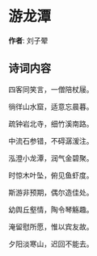 # 游龙潭

**作者**: 刘子翚

## 诗词内容

四客同笑言，一僧陪杖屦。

徜徉山水窟，适意忘晨暮。

疏钟岩北寺，细竹溪南路。

中流石参错，不碍潺湲注。

泓澄小龙潭，润气金碧聚。

时惊木叶坠，俯见鱼虾度。

斯游非预期，偶尔造佳处。

幼舆丘壑情，陶令琴觞趣。

淹留慰所愿，惟以宾友故。

夕阳淡寒山，迟回不能去。

